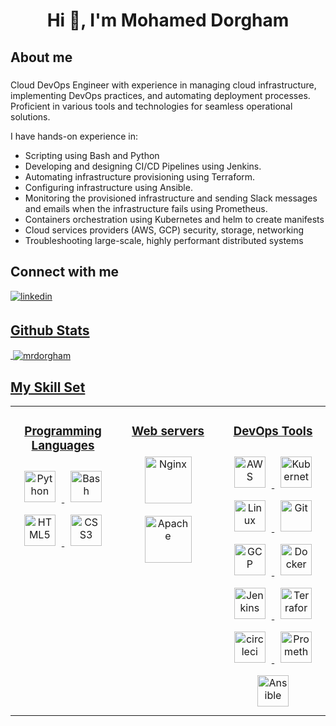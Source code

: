 
<h1 align="center">Hi 👋, I'm Mohamed Dorgham</h1>


<h2 align="lefr">About me</h2>

#####
Cloud DevOps Engineer with experience in managing cloud infrastructure, implementing DevOps practices, and automating deployment processes. Proficient in various tools and technologies for seamless operational solutions.

I have hands-on experience in:
- Scripting using Bash and Python
- Developing and designing CI/CD Pipelines using Jenkins.
- Automating infrastructure provisioning using Terraform.
- Configuring infrastructure using Ansible.
- Monitoring the provisioned infrastructure and sending Slack messages and emails when the infrastructure fails using Prometheus.
- Containers orchestration using Kubernetes and helm to create manifests
- Cloud services providers (AWS, GCP) security, storage, networking
- Troubleshooting large-scale, highly performant distributed systems




<h2 align="left">Connect with me </h2>
<div align="left">
<a href="https://linkedin.com/in/mohameddorgham" target="_blank">
<img src=https://img.shields.io/badge/linkedin-%231E77B5.svg?&style=for-the-badge&logo=linkedin&logoColor=white alt=linkedin style="margin-bottom: 5px;"/>
  

 
 
<h2 align="left">Github Stats </h2>

<!-- <div align="left"><img src="[[https://spotify-github-profile.vercel.app/api/view.svg?uid=31mwcb6n6r4ngmx5o6nidjgcqmvu&redirect=true][https://spotify-github-profile.vercel.app/api/view.svg?uid=31mwcb6n6r4ngmx5o6nidjgcqmvu&cover_image=true&theme=default&show_offline=true&background_color=121212&bar_color_cover=true" />  -->



<p>
&nbsp;<img align="center" src="https://github-readme-stats.vercel.app/api?username=mrdorgham&show_icons=true&locale=en" alt="mrdorgham" />
</p> 

<!-- 
<p align="left"> <a href="https://github.com/ryo-ma/github-profile-trophy"><img src="https://github-profile-trophy.vercel.app/?username=mrdorgham" alt="mrdorgham" /></a> </p>
 -->

<!-- <img src="https://komarev.com/ghpvc/?username=MrDorgham&&style=flat-square" align="center" /> -->

</div> 

## My Skill Set  
<table><tr><td valign="top" width="33%">
<h3 align="center">Programming Languages </h3>
<div align="center">  
<a href="https://www.python.org/" target="_blank"><img style="margin: 10px" src="https://profilinator.rishav.dev/skills-assets/python-original.svg" alt="Python" height="50" /></a>  
<a href="https://www.gnu.org/software/bash/" target="_blank"><img style="margin: 10px" src="https://profilinator.rishav.dev/skills-assets/gnu_bash-icon.svg" alt="Bash" height="50" /></a>  
<a href="https://en.wikipedia.org/wiki/HTML5" target="_blank"><img style="margin: 10px" src="https://profilinator.rishav.dev/skills-assets/html5-original-wordmark.svg" alt="HTML5" height="50" /></a>  
<a href="https://www.w3schools.com/css/" target="_blank"><img style="margin: 10px" src="https://profilinator.rishav.dev/skills-assets/css3-original-wordmark.svg" alt="CSS3" height="50" /></a>  

</div>
</td><td valign="top" width="33%">

<h3 align="center">Web servers </h3>
<div align="center">  
<a href="https://www.nginx.com/" target="_blank"><img style="margin: 10px" src="https://profilinator.rishav.dev/skills-assets/nginx-original.svg" alt="Nginx" height="75" /></a>  
<a href="https://httpd.apache.org" target="_blank"><img style="margin: 10px" src="https://i.pinimg.com/originals/4e/06/c2/4e06c2957def0eeed5be4b0a4bbe871b.png" alt="Apache" height="75" /></a>  
</div>
</td><td valign="top" width="33%">

<h3 align="center">DevOps Tools</h3>
<div align="center">  
<a href="https://aws.amazon.com/" target="_blank"><img style="margin: 10px" src="https://pmcaonline.org/wp-content/uploads/2020/07/aws.png" alt="AWS" height="50" /></a>  
<a href="https://kubernetes.io/" target="_blank"><img style="margin: 10px" src="https://profilinator.rishav.dev/skills-assets/kubernetes-icon.svg" alt="Kubernetes" height="50" /></a>  
<a href="https://www.linux.org/" target="_blank"><img style="margin: 10px" src="https://i.warosu.org/data/3/img/0009/03/1655235409344.png" alt="Linux" height="50" /></a>  
<a href="https://github.com/" target="_blank"><img style="margin: 10px" src="https://profilinator.rishav.dev/skills-assets/git-scm-icon.svg" alt="Git" height="50" /></a>  
<a href="https://cloud.google.com/" target="_blank"><img style="margin: 10px" src="https://profilinator.rishav.dev/skills-assets/google_cloud-icon.svg" alt="GCP" height="50" /></a>  
<a href="https://www.docker.com/" target="_blank"><img style="margin: 10px" src="https://profilinator.rishav.dev/skills-assets/docker-original-wordmark.svg" alt="Docker" height="50" /></a>  
<a href="https://www.jenkins.io/" target="_blank"><img style="margin: 10px" src="https://profilinator.rishav.dev/skills-assets/jenkins-icon.svg" alt="Jenkins" height="50" /></a>  
<a href="https://www.terraform.io/" target="_blank"><img style="margin: 10px" src="https://profilinator.rishav.dev/skills-assets/terraformio-icon.svg" alt="Terraform" height="50" /></a>  
<a href="https://circleci.com" target="_blank"><img style="margin: 10px" src="https://www.vectorlogo.zone/logos/circleci/circleci-icon.svg" alt="circleci" height="50" /></a> 
<a href="https://prometheus.io/" target="_blank"><img style="margin: 10px" src="https://prometheus.io/assets/prometheus_logo_grey.svg" alt="Prometheus" height="50" /></a> 
<a href="https://www.ansible.com/" target="_blank"><img style="margin: 10px" src="https://upload.wikimedia.org/wikipedia/commons/thumb/2/24/Ansible_logo.svg/1664px-Ansible_logo.svg.png" alt="Ansible" height="50" /></a>   

</div>
</td></tr></table>  
<br/>  


